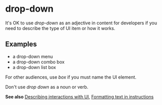 # drop-down

It's OK to use *drop-down* as an adjective in content for developers if you need to describe the type of UI item or how it works.

## Examples

- a drop-down menu  
- a drop-down combo box  
- a drop-down list box

For other audiences, use *box* if you must name the UI element.

Don't use *drop down* as a noun or verb.

**See also** [Describing interactions with UI](~/procedures-instructions/describing-interactions-with-ui.md), [Formatting text in instructions](~/procedures-instructions/formatting-text-in-instructions.md)
